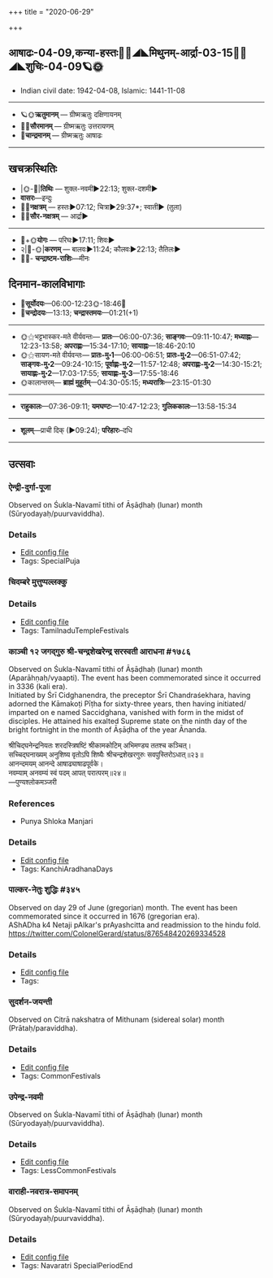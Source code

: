 +++
title = "2020-06-29"

+++
## आषाढः-04-09,कन्या-हस्तः🌛🌌◢◣मिथुनम्-आर्द्रा-03-15🌌🌞◢◣शुचिः-04-09🪐🌞
- Indian civil date: 1942-04-08, Islamic: 1441-11-08
___________________
- 🪐🌞**ऋतुमानम्** — ग्रीष्मऋतुः दक्षिणायनम्
- 🌌🌞**सौरमानम्** — ग्रीष्मऋतुः उत्तरायणम्
- 🌛**चान्द्रमानम्** — ग्रीष्मऋतुः आषाढः
___________________


## खचक्रस्थितिः
- |🌞-🌛|**तिथिः** — शुक्ल-नवमी►22:13; शुक्ल-दशमी►  
- **वासरः**—इन्दुः  
- 🌌🌛**नक्षत्रम्** — हस्तः►07:12; चित्रा►29:37*; स्वाती► (तुला)  
- 🌌🌞**सौर-नक्षत्रम्** — आर्द्रा►  
___________________
- 🌛+🌞**योगः** — परिघः►17:11; शिवः►  
- २|🌛-🌞|**करणम्** — बालवः►11:24; कौलवः►22:13; तैतिलः►  
- 🌌🌛- **चन्द्राष्टम-राशिः**—मीनः  


## दिनमान-कालविभागाः
- 🌅**सूर्योदयः**—06:00-12:23🌞️-18:46🌇  
- 🌛**चन्द्रोदयः**—13:13; **चन्द्रास्तमयः**—01:21(+1)  
___________________
- 🌞⚝भट्टभास्कर-मते वीर्यवन्तः— **प्रातः**—06:00-07:36; **साङ्गवः**—09:11-10:47; **मध्याह्नः**—12:23-13:58; **अपराह्णः**—15:34-17:10; **सायाह्नः**—18:46-20:10  
- 🌞⚝सायण-मते वीर्यवन्तः— **प्रातः-मु॰1**—06:00-06:51; **प्रातः-मु॰2**—06:51-07:42; **साङ्गवः-मु॰2**—09:24-10:15; **पूर्वाह्णः-मु॰2**—11:57-12:48; **अपराह्णः-मु॰2**—14:30-15:21; **सायाह्णः-मु॰2**—17:03-17:55; **सायाह्णः-मु॰3**—17:55-18:46  
- 🌞कालान्तरम्— **ब्राह्मं मुहूर्तम्**—04:30-05:15; **मध्यरात्रिः**—23:15-01:30  
___________________
- **राहुकालः**—07:36-09:11; **यमघण्टः**—10:47-12:23; **गुलिककालः**—13:58-15:34  
___________________
- **शूलम्**—प्राची दिक् (►09:24); **परिहारः**–दधि  
___________________

## उत्सवाः
### ऐन्द्री-दुर्गा-पूजा

Observed on Śukla-Navamī tithi of Āṣāḍhaḥ (lunar) month (Sūryodayaḥ/puurvaviddha). 

### Details
- [Edit config file](https://github.com/jyotisham/adyatithi/tree/master/devatA/shakti/lunar_month/tithi/04/09/aindrI-durgA-pUjA.toml)
- Tags: SpecialPuja


### चिदम्बरे मुत्तुप्पल्लक्कु



### Details
- [Edit config file](https://github.com/jyotisham/adyatithi/tree/master/temples/Tamil/relative_event/naTarAjar%20An2i%20tirumaJcan2am/offset__01/cidambarE%20muttuppallakku.toml)
- Tags: TamilnaduTempleFestivals


### काञ्ची १२ जगद्गुरु श्री-चन्द्रशेखरेन्द्र सरस्वती आराधना #१७८६

Observed on Śukla-Navamī tithi of Āṣāḍhaḥ (lunar) month (Aparāhṇaḥ/vyaapti). The event has been commemorated since it occurred in 3336 (kali era).  
Initiated by Śrī Cidghanendra, the preceptor Śrī Chandraśekhara, having adorned the Kāmakoṭi Pīṭha for sixty-three years, then having initiated/ imparted on e named Saccidghana, vanished with form in the midst of disciples. He attained his exalted Supreme state on the ninth day of the bright fortnight in the month of Āṣāḍha of the year Ānanda.

श्रीचिद्घनेन्द्रनियतः शरदस्त्रिषष्टिं श्रीकामकोटिम् अभिमण्ड्य ततश्च कञ्चित्।  
सच्चिद्घनाख्यम् अनुशिष्य वृतोऽपि शिष्यैः श्रीचन्द्रशेखरगुरुः सवपुस्तिरोऽधात्॥२३॥  
आनन्दमयम् आनन्दे आषाढ्याषाढपूर्वके।  
नवम्याम् अनवम्यं स्वं पदम् आपत् परात्परम्॥२४॥  
—पुण्यश्लोकमञ्जरी


### References
- Punya Shloka Manjari


### Details
- [Edit config file](https://github.com/jyotisham/adyatithi/tree/master/mahApuruSha/kAnchI-maTha/lunar_month/tithi/04/09/kAJcI%2012%20jagadguru%20zrI~candrazEkharEndra%20sarasvatI%20ArAdhanA.toml)
- Tags: KanchiAradhanaDays


### पाल्कर-नेतुः शुद्धिः #३४५

Observed on day 29 of June (gregorian) month. The event has been commemorated since it occurred in 1676 (gregorian era).  
AShADha k4 Netaji pAlkar's prAyashcitta and readmission to the hindu fold. https://twitter.com/ColonelGerard/status/876548420269334528

### Details
- [Edit config file](https://github.com/jyotisham/adyatithi/tree/master/mahApuruSha/xatra-later/gregorian/day/06/29/pAlkara-netuH_shuddhiH.toml)
- Tags: 


### सुदर्शन-जयन्ती

Observed on Citrā nakshatra of Mithunam (sidereal solar) month (Prātaḥ/paraviddha). 

### Details
- [Edit config file](https://github.com/jyotisham/adyatithi/tree/master/devatA/vaiShNava/sidereal_solar_month/nakshatra/03/14/sudarzana~jayantI.toml)
- Tags: CommonFestivals


### उपेन्द्र-नवमी

Observed on Śukla-Navamī tithi of Āṣāḍhaḥ (lunar) month (Sūryodayaḥ/puurvaviddha). 

### Details
- [Edit config file](https://github.com/jyotisham/adyatithi/tree/master/devatA/vaiShNava/lunar_month/tithi/04/09/upEndra-navamI.toml)
- Tags: LessCommonFestivals


### वाराही-नवरात्र-समापनम्

Observed on Śukla-Navamī tithi of Āṣāḍhaḥ (lunar) month (Sūryodayaḥ/puurvaviddha). 

### Details
- [Edit config file](https://github.com/jyotisham/adyatithi/tree/master/devatA/shakti/lunar_month/tithi/04/09/vArAhI-navarAtra-samApanam.toml)
- Tags: Navaratri SpecialPeriodEnd



